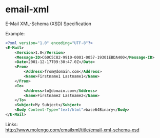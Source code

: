 email-xml
=========

E-Mail XML-Schema (XSD) Specification

Example:
```xml
<?xml version="1.0" encoding="UTF-8"?>
<E-Mail>
    <Version>1.0</Version>
	<Message-ID>C60C5C82-9910-0001-0057-19301EBDA400</Message-ID>
	<Date>2001-12-17T09:30:47.0Z</Date>
    <From>
        <Address>from@domain.com</Address>
        <Name>Firstname1 Lastname1</Name>
    </From>
    <To>
        <Address>to@domain.com</Address>
        <Name>Firstname2 Lastname2</Name>
    </To>
    <Subject>My Subject</Subject>
    <Body Content-Type="text/html">base64Binary</Body>
</E-Mail>          

```

Links:<br>
http://www.molengo.com/emailxml/title/email-xml-schema-xsd
